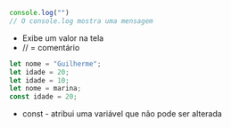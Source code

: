 ```javascript 
console.log("")
// O console.log mostra uma mensagem
```
- Exibe um valor na tela
- // = comentário

```javascript 
let nome = "Guilherme";
let idade = 20;
let idade = 10;
let nome = marina;
const idade = 20;
```
- const - atribui uma variável que não pode ser alterada

